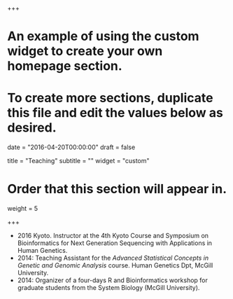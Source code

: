 +++
# An example of using the custom widget to create your own homepage section.
# To create more sections, duplicate this file and edit the values below as desired.

date = "2016-04-20T00:00:00"
draft = false

title = "Teaching"
subtitle = ""
widget = "custom"

# Order that this section will appear in.
weight = 5

+++

- 2016 Kyoto.  Instructor at the 4th Kyoto Course and Symposium on Bioinformatics for Next Generation Sequencing with Applications in Human Genetics.
- 2014: Teaching Assistant for the *Advanced Statistical Concepts in Genetic and Genomic Analysis* course. Human Genetics Dpt, McGill University.
- 2014: Organizer of a four-days R and Bioinformatics workshop for graduate students from the System Biology (McGill University).
